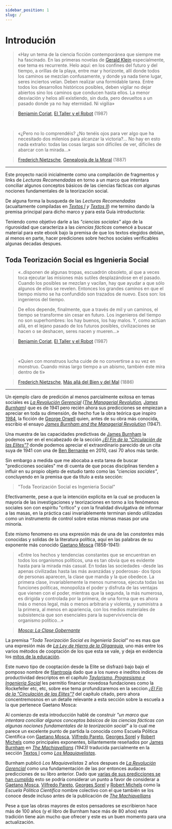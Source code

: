 ```yaml
---
sidebar_position: 1
slug: /
---
```


#  Introdución

>«Hay un tema de la ciencia ficción contemporánea que siempre me ha fascinado. En las primeras novelas de [Gerald Klein](https://en.wikipedia.org/wiki/G%C3%A9rard_Klein) especialmente, ese tema es recurrente.
Helo aquí: en los confines del futuro y del tiempo, a orillas de la playa, entre
mar y horizonte, allí donde todos los caminos se mezclan confusamente, y
donde ya nada tiene lugar, seres inciertos velan. Deben realizar una formidable
tarea. Entre todos los desarrollos históricos posibles, deben vigilar no dejar abiertos sino los caminos que conducen hasta ellos. La menor desviación y helos allí
existiendo, sin duda, pero devueltos a un pasado donde ya no hay eternidad. Ni
vigilia»



>[Benjamin Coriat](https://www.sigloxxieditores.com/autor/benjamin-coriat/), [El Taller y el Robot](https://books.google.com.gi/books?id=nVcKcYuOzt8C&printsec=frontcover&hl=es#v=onepage&q&f=false) (1987)

<br />



>«¿Pero no lo comprendéis? ¿No tenéis ojos para ver
algo que ha necesitado dos milenios para alcanzar la victoria?... No hay en esto nada extraño: todas las cosas
largas son difíciles de ver, difíciles de abarcar con la
mirada...»

><a href="https://es.wikipedia.org/wiki/Friedrich_Nietzsche" target="_blank" rel="noopener noreferrer">Frederich Nietzsche</a>, [Genealogía de la Moral](https://archive.org/details/la-genealogia-de-la-moral-by-friedrich-nietzsche) (1887)


<hr />

Este proyecto nació inicialmente como una compilación de fragmentos y links de *Lecturas Recomendadas* en torno a un marco que intentara conciliar algunos conceptos básicos de las ciencias fácticas con algunas nociones fundamentales de la teorización social.


De alguna forma la busqueda de las *Lecturas Recomendadas* (acualtamente compiladas en *<span class="lnk">[Textos I](/textosI)</span> y <span class="lnk">[Textos II](/textosII)</span>*) me termino dando la premisa principal para dicho marco y para esta Guía introductoria:


Teniendo como objetivo darle a las *"ciencias sociales"* algo de la rigurosidad que caracteriza a las *ciencias fácticas* comencé a buscar material para este ebook bajo la premisa de que los textos elegidos debían, al menos en parte, hacer prediciones sobre hechos sociales verificables algunas decadas despues.

## Toda Teorización Social es Ingenieria Social

>«..disponen de algunas tropas, escuadrón obsoleto, al que a veces toca ejecutar las misiones más sutiles desplazándose en el pasado. Cuando los posibles
se mezclan y vacilan, hay que ayudar a que sólo algunos de ellos se revelen.
Entonces los grandes caminos en que el tiempo mismo se ha confundido son
trazados de nuevo. Esos son: los ingenieros del tiempo.

>De ellos depende, finalmente, que a través de mil y un caminos, el tiempo se
transforme sin cesar en futuro. Los ingenieros del tiempo no son superhombres:
los hay buenos, los hay malos. Y, como actúan allá, en el lejano pasado de los
futuros posibles, civilizaciones se hacen o se deshacen, seres nacen y mueren...»

>[Benjamin Coriat](https://www.sigloxxieditores.com/autor/benjamin-coriat/), [El Taller y el Robot](https://books.google.com.gi/books?id=nVcKcYuOzt8C&printsec=frontcover&hl=es#v=onepage&q&f=false) (1987)

<br />

>«Quien con monstruos lucha cuide de no convertirse a su vez en monstruo. Cuando miras largo tiempo a un abismo, también éste mira dentro de ti»

><a href="https://es.wikipedia.org/wiki/Friedrich_Nietzsche" target="_blank" rel="noopener noreferrer">Frederich Nietzsche</a>, [Más allá del Bien y del Mal](https://archive.org/details/friedrich-nietzsche-mas-alla-del-bien-y-del-mal-1997-alianza) (1886)

<hr />


Un ejemplo claro de predición al menos parcialmente exitosa en temas sociales es <em><a href="/textosI/category/la-revolución-gerencial-1941--james-burnham" class="lnk">La Revolución Gerencial</a></em> *(<a href="https://archive.org/details/in.ernet.dli.2015.17923/page/n3/mode/2up" target="_blank" rel="noopener noreferrer">The Managerial Revolution</a>, <a href="https://es.wikipedia.org/wiki/James_Burnham" target="_blank" rel="noopener noreferrer">James Burnham</a>)* que es de 1941 pero recién ahora sus predicciones se empiezan a apreciar en toda su dimensión, de hecho fue la obra teórica que inspiro <a href="https://es.wikipedia.org/wiki/1984_(novela)" target="_blank" rel="noopener noreferrer">1984</a>, la ficción de <a href="https://es.wikipedia.org/wiki/George_Orwell" target="_blank" rel="noopener noreferrer">George Orwell</a> quien, antes de su obra más conocida, escribio el ensayo *[James Burnham and the Managerial Revolution](https://en.wikipedia.org/wiki/Second_Thoughts_on_James_Burnham)* (1947).


Una muestra de las capacidades predictivas de <a href="https://es.wikipedia.org/wiki/James_Burnham" target="_blank" rel="noopener noreferrer">James Burnham</a> la podemos ver en el encabezado de la sección *<span class="lnk">[¿El Fin de la "Circulación de las Elites"?](/category/taylorismo-progresismo-e-ingeniería-social#el-fin-de-la-circulación-de-las-elites)</span>* donde podemos apreciar el extraordinario parecido de un cita suya de 1941 con una de [Ben Bernanke](https://es.wikipedia.org/wiki/Ben_Bernanke) en 2010, casi 70 años más tarde.





Sin embargo a medida que me abocaba a esta tarea de buscar "predicciones sociales" me di cuenta de que pocas disciplinas tienden a influir en su propio objeto de estudio tanto como las *"ciencias sociales"*, concluyendo en la premisa que da título a esta sección:

>"Toda Teorización Social es Ingenieria Social"

Efectivamente, pese a que la intención explícita en la cual se producen la mayoría de las investigaciones y teorizaciones en torno a los fenómenos sociales son con espíritu "crítico" y con la finalidad divulgativa de informar a las masas, en la práctica casi invariablemente terminan siendo utilizadas como un instrumento de control sobre estas mismas masas por una minoría.


Este mismo fenomeno es una expresión más de una de las *constantes* más conocidas y solidas de la literatura política, aquí en las palabras de su exponente más conocido <a href="https://es.wikipedia.org/wiki/Gaetano_Mosca" target="_blank" rel="noopener noreferrer">Gaetano Mosca</a> (1858-1941):

>«Entre los hechos y tendencias constantes que se encuentran en todos los organismos políticos, una es tan obvia que es evidente hasta para la mirada más casual. En todas las sociedades -desde las apenas civilizadas hasta las más avanzádas y poderosas- dos tipos de personas aparecen, la clase que manda y la que obedece. La primera clase, invariablemente la menos numerosa, ejecuta todas las funciones políticas, monopoliza el poder y disfruta de las ventajas que vienen con el poder, mientras que la segunda, la más numerosa, es dirigida y controlada por la primera, de una forma que es ahora más o menos legal, más o menos arbitraria y violenta, y suministra a la primera, al menos en apariencia, con los medios materiales de subsistencia que son esenciales para la supervivivencia de organismo político...»

><em><a href="/textosI/maquiavelistas/maq2" class="lnk">Mosca: La Clase Gobernante</a></em>


La premisa *"Toda Teorización Social es Ingenieria Social"* no es mas que una expresión más de <em><a href="/textosI/maquiavelistas/maq10" class="lnk">La Ley de Hierro de la Oligarquia</a></em>, uno más entre los varios métodos de cooptación de los que esta se vale, y deja en evidencia los <a href="/textosI/category/historia-secreta-de-la-educación-2003-jt-gatto" class="lnk">mitos de la educación</a>.


Este nuevo tipo de cooptación desde la Elite se disfrazó bajo bajo el pomposo nombre de [filantropía](https://en.wikipedia.org/wiki/Philanthropy#Differences_between_traditional_and_new_philanthropy) dado que a los nuevo e ineditos indices de productividad descriptos en el capítulo *<a href="/category/taylorismo-progresismo-e-ingeniería-social" class="lnk">Taylorismo, Progresismo e Ingeniería Social</a>* les permitio financiar novedosa fundaciones como la Rockefeller etc, etc, sobre ese tema profundizaremos en la seccion *<span class="lnk">[¿El Fin de la "Circulación de las Elites"?](/category/taylorismo-progresismo-e-ingeniería-social#el-fin-de-la-circulación-de-las-elites)</span>* del capítulo citado, pero ahora concentremosnos en un detalle relevante a esta sección sobre la escuela a la que pertenece Gaetano Mosca:


Al comienzo de esta introducción hablé de construir *"un marco que intentara conciliar algunos conceptos básicos de las ciencias fácticas con algunas nociones fundamentales de la teorización social"* a lo cual me parece un excelente punto de partida la conocida como Escuela Pólitica Científica con <a href="https://es.wikipedia.org/wiki/Gaetano_Mosca" target="_blank" rel="noopener noreferrer">Gaetano Mosca</a>, <a href="https://es.wikipedia.org/wiki/Vilfredo_Pareto" target="_blank" rel="noopener noreferrer">Vilfredo Pareto</a>, <a href="https://es.wikipedia.org/wiki/Georges_Sorel" target="_blank" rel="noopener noreferrer">Georges Sorel</a> y <a href="https://es.wikipedia.org/wiki/Robert_Michels" target="_blank" rel="noopener noreferrer">Robert Michels</a> como principales exponentes, billantemente reseñados por <a href="https://es.wikipedia.org/wiki/James_Burnham" target="_blank" rel="noopener noreferrer">James Burnham</a>  en *<a href="https://archive.org/details/in.ernet.dli.2015.247666" target="_blank" rel="noopener noreferrer">The Machiavellians</a> (1943)* traducida parcialmente en la sección <a href="/textosI" class="lnk">Textos I</a> como *<span class="lnk">[Los Maquiavelistas](/textosI/category/los-maquiavelistas-1943--james-burnham)</span>*.


Burnham publicó *Los Maquiavelistas* 2 años despues de *<a href="/textosI/category/la-revolución-gerencial-1941--james-burnham" class="lnk">La Revolución Gerencial</a>* como una fundamentación de las por entonces audaces predicciones de su libro anterior. Dado que <span class="lnk">[varias de sus predicciones se han cumplido](/category/taylorismo-progresismo-e-ingeniería-social#el-fin-de-la-circulación-de-las-elites)</span> esto se podría considerar un punto a favor de considerar a <a href="https://es.wikipedia.org/wiki/Gaetano_Mosca" target="_blank" rel="noopener noreferrer">Gaetano Mosca</a>, <a href="https://es.wikipedia.org/wiki/Vilfredo_Pareto" target="_blank" rel="noopener noreferrer">Vilfredo Pareto</a>, <a href="https://es.wikipedia.org/wiki/Georges_Sorel" target="_blank" rel="noopener noreferrer">Georges Sorel</a> y <a href="https://es.wikipedia.org/wiki/Robert_Michels" target="_blank" rel="noopener noreferrer">Robert Michels</a> como la *Escuela Pólitica Científica* nombre colectivo con el que también se los conoce desde incluso antes de la publicación de *<a href="https://archive.org/details/in.ernet.dli.2015.247666" target="_blank" rel="noopener noreferrer">The Machiavellians</a>*




Pese a que las obras mayores de estos pensadores se escribieron hace más de 100 años (y el libro de Burnham hace más de 80 años) esta tradición tiene aún mucho que ofrecer y este es un buen momento para una actualización.










